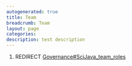 ```yaml
---
autogenerated: true
title: Team
breadcrumb: Team
layout: page
categories: 
description: test description
---
```


1.  REDIRECT [Governance\#SciJava\_team\_roles](Governance#SciJava_team_roles )
